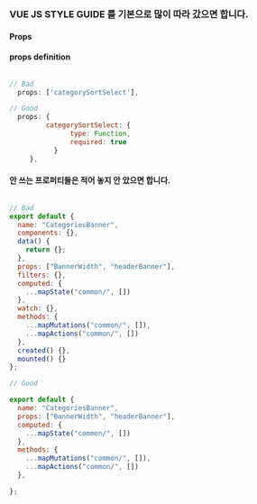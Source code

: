 ### VUE JS STYLE GUIDE 를 기본으로 많이 따라 갔으면 합니다.

#### Props

#### props definition

```js

// Bad
  props: ['categorySortSelect'],

// Good
  props: {
         categorySortSelect: {
               type: Function,
               required: true
           }
     },
```

#### 안 쓰는 프로퍼티들은 적어 놓지 안 았으면 합니다.

```js

// Bad
export default {
  name: "CategoriesBanner",
  components: {},
  data() {
    return {};
  },
  props: ["BannerWidth", "headerBanner"],
  filters: {},
  computed: {
    ...mapState("common/", [])
  },
  watch: {},
  methods: {
    ...mapMutations("common/", []),
    ...mapActions("common/", [])
  },
  created() {},
  mounted() {}
};

// Good

export default {
  name: "CategoriesBanner",
  props: ["BannerWidth", "headerBanner"],
  computed: {
    ...mapState("common/", [])
  },
  methods: {
    ...mapMutations("common/", []),
    ...mapActions("common/", [])
  },

};
```
